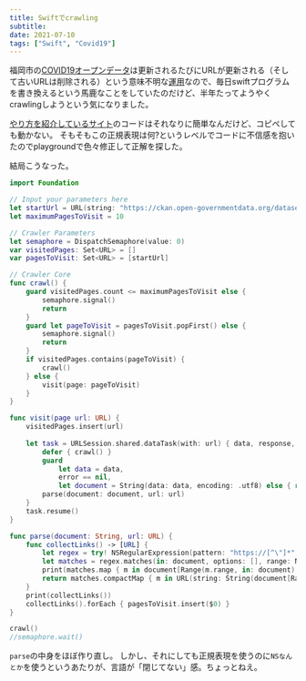 ```yaml
---
title: Swiftでcrawling
subtitle: 
date: 2021-07-10
tags: ["Swift", "Covid19"]
---
```

福岡市の[COVID19オープンデータ](https://ckan.open-governmentdata.org/dataset/401000_pref_fukuoka_covid19_patients)は更新されるたびにURLが更新される（そして古いURLは削除される）という意味不明な[運用](https://ckan.open-governmentdata.org/dataset/activity/401000_pref_fukuoka_covid19_patients)なので、毎日swiftプログラムを書き換えるという馬鹿なことをしていたのだけど、半年たってようやくcrawlingしようという気になりました。

[やり方を紹介しているサイト](https://www.fivestars.blog/articles/build-web-crawler-swift/)のコードはそれなりに簡単なんだけど、コピペしても動かない。
そもそもこの正規表現は何?というレベルでコードに不信感を抱いたのでplaygroundで色々修正して正解を探した。

結局こうなった。

```swift
import Foundation

// Input your parameters here
let startUrl = URL(string: "https://ckan.open-governmentdata.org/dataset/401000_pref_fukuoka_covid19_patients")!
let maximumPagesToVisit = 10

// Crawler Parameters
let semaphore = DispatchSemaphore(value: 0)
var visitedPages: Set<URL> = []
var pagesToVisit: Set<URL> = [startUrl]

// Crawler Core
func crawl() {
    guard visitedPages.count <= maximumPagesToVisit else {
        semaphore.signal()
        return
    }
    guard let pageToVisit = pagesToVisit.popFirst() else {
        semaphore.signal()
        return
    }
    if visitedPages.contains(pageToVisit) {
        crawl()
    } else {
        visit(page: pageToVisit)
    }
}

func visit(page url: URL) {
    visitedPages.insert(url)
    
    let task = URLSession.shared.dataTask(with: url) { data, response, error in
        defer { crawl() }
        guard
            let data = data,
            error == nil,
            let document = String(data: data, encoding: .utf8) else { return }
        parse(document: document, url: url)
    }
    task.resume()
}

func parse(document: String, url: URL) {
    func collectLinks() -> [URL] {
        let regex = try! NSRegularExpression(pattern: "https://[^\"]*", options: [])
        let matches = regex.matches(in: document, options: [], range: NSRange(document.startIndex..<document.endIndex, in: document))
        print(matches.map { m in document[Range(m.range, in: document)!]} )
        return matches.compactMap { m in URL(string: String(document[Range(m.range, in: document)!])) }
    }
    print(collectLinks())
    collectLinks().forEach { pagesToVisit.insert($0) }
}

crawl()
//semaphore.wait()
```

`parse`の中身をほぼ作り直し。
しかし、それにしても正規表現を使うのに`NSなんとか`を使うというあたりが、言語が「閉じてない」感。ちょっとねえ。

